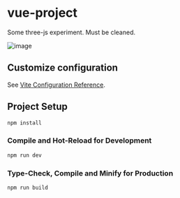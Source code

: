 # vue-project
Some three-js experiment. Must be cleaned.

![image](https://github.com/Raphaelmoi/threejs-experiment/assets/46026576/f59cb305-9177-4aed-ad91-222cd3496900)

## Customize configuration

See [Vite Configuration Reference](https://vitejs.dev/config/).

## Project Setup

```sh
npm install
```

### Compile and Hot-Reload for Development

```sh
npm run dev
```

### Type-Check, Compile and Minify for Production

```sh
npm run build
```
